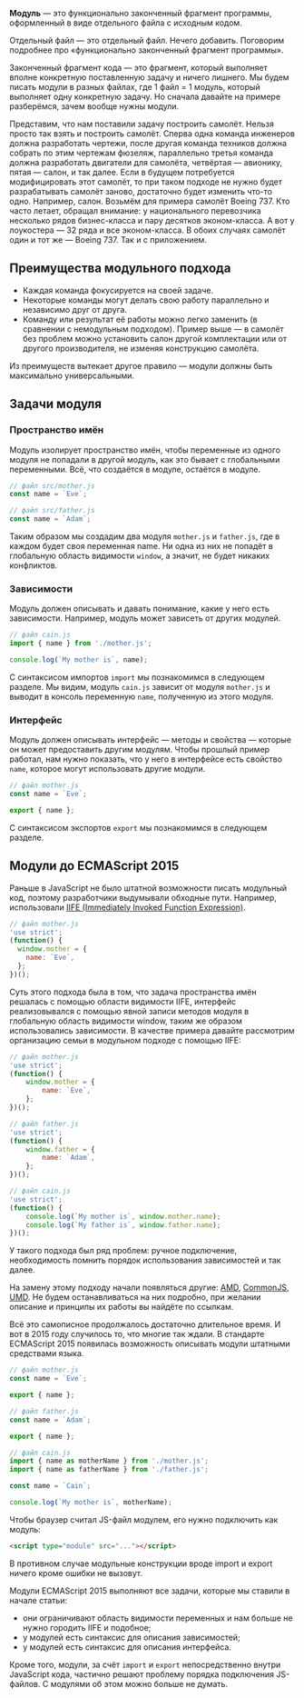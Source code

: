 **Модуль** — это функционально законченный фрагмент программы, оформленный в виде отдельного файла с исходным кодом.

Отдельный файл — это отдельный файл. Нечего добавить. Поговорим подробнее про «функционально законченный фрагмент программы».

Законченный фрагмент кода — это фрагмент, который выполняет вполне конкретную поставленную задачу и ничего лишнего. Мы будем писать модули в разных файлах, где 1 файл = 1 модуль, который выполняет одну конкретную задачу. Но сначала давайте на примере разберёмся, зачем вообще нужны модули.

Представим, что нам поставили задачу построить самолёт. Нельзя просто так взять и построить самолёт. Сперва одна команда инженеров должна разработать чертежи, после другая команда техников должна собрать по этим чертежам фюзеляж, параллельно третья команда должна разработать двигатели для самолёта, четвёртая — авионику, пятая — салон, и так далее. Если в будущем потребуется модифицировать этот самолёт, то при таком подходе не нужно будет разрабатывать самолёт заново, достаточно будет изменить что-то одно. Например, салон. Возьмём для примера самолёт Boeing 737. Кто часто летает, обращал внимание: у национального перевозчика несколько рядов бизнес-класса и пару десятков эконом-класса. А вот у лоукостера — 32 ряда и все эконом-класса. В обоих случаях самолёт один и тот же — Boeing 737. Так и с приложением.

## Преимущества модульного подхода
* Каждая команда фокусируется на своей задаче.
* Некоторые команды могут делать свою работу параллельно и независимо друг от друга.
* Команду или результат её работы можно легко заменить (в сравнении с немодульным подходом). Пример выше — в самолёт без проблем можно установить салон другой комплектации или от другого производителя, не изменяя конструкцию самолёта.

Из преимуществ вытекает другое правило — модули должны быть максимально универсальными.

## Задачи модуля
### Пространство имён
Модуль изолирует пространство имён, чтобы переменные из одного модуля не попадали в другой модуль, как это бывает с глобальными переменными. Всё, что создаётся в модуле, остаётся в модуле.
```javascript
// файл src/mother.js
const name = `Eve`;

// файл src/father.js
const name = `Adam`;
```
Таким образом мы создадим два модуля ```mother.js``` и ```father.js```, где в каждом будет своя переменная name. Ни одна из них не попадёт в глобальную область видимости ```window```, а значит, не будет никаких конфликтов.

### Зависимости
Модуль должен описывать и давать понимание, какие у него есть зависимости. Например, модуль может зависеть от других модулей.
```javascript
// файл сain.js
import { name } from './mother.js';

console.log(`My mother is`, name);
```
С синтаксисом импортов ```import``` мы познакомимся в следующем разделе. Мы видим, модуль ```сain.js``` зависит от модуля ```mother.js``` и выводит в консоль переменную ```name```, полученную из этого модуля.

### Интерфейс
Модуль должен описывать интерфейс — методы и свойства — которые он может предоставить другим модулям. Чтобы прошлый пример работал, нам нужно показать, что у него в интерфейсе есть свойство ```name```, которое могут использовать другие модули.
```javascript
// файл mother.js
const name = `Eve`;

export { name };
```
С синтаксисом экспортов ```export``` мы познакомимся в следующем разделе.

## Модули до ECMAScript 2015
Раньше в JavaScript не было штатной возможности писать модульный код, поэтому разработчики выдумывали обходные пути. Например, использовали [IIFE (Immediately Invoked Function Expression)](http://benalman.com/news/2010/11/immediately-invoked-function-expression/).
```javascript
// файл mother.js
'use strict';
(function() {
  window.mother = {
    name: `Eve`,
  };
})();
```
Суть этого подхода была в том, что задача пространства имён решалась с помощью области видимости IIFE, интерфейс реализовывался с помощью явной записи методов модуля в глобальную область видимости window, таким же образом использовались зависимости. В качестве примера давайте рассмотрим организацию семьи в модульном подходе с помощью IIFE:
```javascript
// файл mother.js
'use strict';
(function() {
    window.mother = {
        name: `Eve`,
    };
})();

// файл father.js
'use strict';
(function() {
    window.father = {
        name: `Adam`,
    };
})();

// файл сain.js
'use strict';
(function() {
    console.log(`My mother is`, window.mother.name);
    console.log(`My father is`, window.father.name);
})();
```
У такого подхода был ряд проблем: ручное подключение, необходимость помнить порядок использования зависимостей и так далее.

На замену этому подходу начали появляться другие: [AMD](https://github.com/amdjs/amdjs-api/wiki/AMD), [CommonJS](http://www.commonjs.org/), [UMD](https://github.com/umdjs/umd). Не будем останавливаться на них подробно, при желании описание и принципы их работы вы найдёте по ссылкам.

Всё это самописное продолжалось достаточно длительное время. И вот в 2015 году случилось то, что многие так ждали. В стандарте ECMAScript 2015 появилась возможность описывать модули штатными средствами языка.
```javascript
// файл mother.js
const name = `Eve`;

export { name };

// файл father.js
const name = `Adam`;

export { name };

// файл сain.js
import { name as motherName } from './mother.js';
import { name as fatherName } from './father.js';

const name = `Сain`;

console.log(`My mother is`, motherName);
```
Чтобы браузер считал JS-файл модулем, его нужно подключить как модуль:
```html
<script type="module" src="..."></script>
```
В противном случае модульные конструкции вроде import и export ничего кроме ошибки не вызовут.

Модули ECMAScript 2015 выполняют все задачи, которые мы ставили в начале статьи:

* они ограничивают область видимости переменных и нам больше не нужно городить IIFE и подобное;
* у модулей есть синтаксис для описания зависимостей;
* у модулей есть синтаксис для описания интерфейса.

Кроме того, модули, за счёт ```import``` и ```export``` непосредственно внутри JavaScript кода, частично решают проблему порядка подключения JS-файлов. С модулями об этом можно больше не думать.


